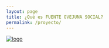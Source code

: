 ```yaml
---
layout: page
title: ¿Qué es FUENTE OVEJUNA SOCIAL?
permalink: /proyecto/
---
```



<a href="{{ '/img/logo/logo_largo.png' | relative_url }}">
  <img src="{{ '/img/logo/logo_largo.png' | relative_url }}" alt="logo"/>
</a>
